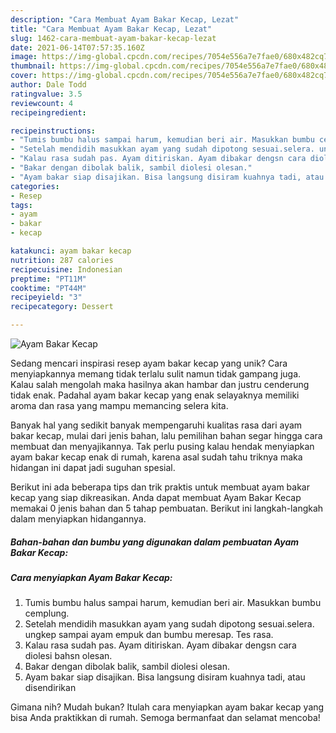 ```yaml
---
description: "Cara Membuat Ayam Bakar Kecap, Lezat"
title: "Cara Membuat Ayam Bakar Kecap, Lezat"
slug: 1462-cara-membuat-ayam-bakar-kecap-lezat
date: 2021-06-14T07:57:35.160Z
image: https://img-global.cpcdn.com/recipes/7054e556a7e7fae0/680x482cq70/ayam-bakar-kecap-foto-resep-utama.jpg
thumbnail: https://img-global.cpcdn.com/recipes/7054e556a7e7fae0/680x482cq70/ayam-bakar-kecap-foto-resep-utama.jpg
cover: https://img-global.cpcdn.com/recipes/7054e556a7e7fae0/680x482cq70/ayam-bakar-kecap-foto-resep-utama.jpg
author: Dale Todd
ratingvalue: 3.5
reviewcount: 4
recipeingredient:

recipeinstructions:
- "Tumis bumbu halus sampai harum, kemudian beri air. Masukkan bumbu cemplung."
- "Setelah mendidih masukkan ayam yang sudah dipotong sesuai.selera. ungkep sampai ayam empuk dan bumbu meresap. Tes rasa."
- "Kalau rasa sudah pas. Ayam ditiriskan. Ayam dibakar dengsn cara diolesi bahsn olesan."
- "Bakar dengan dibolak balik, sambil diolesi olesan."
- "Ayam bakar siap disajikan. Bisa langsung disiram kuahnya tadi, atau disendirikan"
categories:
- Resep
tags:
- ayam
- bakar
- kecap

katakunci: ayam bakar kecap 
nutrition: 287 calories
recipecuisine: Indonesian
preptime: "PT11M"
cooktime: "PT44M"
recipeyield: "3"
recipecategory: Dessert

---
```



![Ayam Bakar Kecap](https://img-global.cpcdn.com/recipes/7054e556a7e7fae0/680x482cq70/ayam-bakar-kecap-foto-resep-utama.jpg)

Sedang mencari inspirasi resep ayam bakar kecap yang unik? Cara menyiapkannya memang tidak terlalu sulit namun tidak gampang juga. Kalau salah mengolah maka hasilnya akan hambar dan justru cenderung tidak enak. Padahal ayam bakar kecap yang enak selayaknya memiliki aroma dan rasa yang mampu memancing selera kita.



Banyak hal yang sedikit banyak mempengaruhi kualitas rasa dari ayam bakar kecap, mulai dari jenis bahan, lalu pemilihan bahan segar hingga cara membuat dan menyajikannya. Tak perlu pusing kalau hendak menyiapkan ayam bakar kecap enak di rumah, karena asal sudah tahu triknya maka hidangan ini dapat jadi suguhan spesial.


Berikut ini ada beberapa tips dan trik praktis untuk membuat ayam bakar kecap yang siap dikreasikan. Anda dapat membuat Ayam Bakar Kecap memakai 0 jenis bahan dan 5 tahap pembuatan. Berikut ini langkah-langkah dalam menyiapkan hidangannya.

<!--inarticleads1-->

##### Bahan-bahan dan bumbu yang digunakan dalam pembuatan Ayam Bakar Kecap:





<!--inarticleads2-->

##### Cara menyiapkan Ayam Bakar Kecap:

1. Tumis bumbu halus sampai harum, kemudian beri air. Masukkan bumbu cemplung.
1. Setelah mendidih masukkan ayam yang sudah dipotong sesuai.selera. ungkep sampai ayam empuk dan bumbu meresap. Tes rasa.
1. Kalau rasa sudah pas. Ayam ditiriskan. Ayam dibakar dengsn cara diolesi bahsn olesan.
1. Bakar dengan dibolak balik, sambil diolesi olesan.
1. Ayam bakar siap disajikan. Bisa langsung disiram kuahnya tadi, atau disendirikan




Gimana nih? Mudah bukan? Itulah cara menyiapkan ayam bakar kecap yang bisa Anda praktikkan di rumah. Semoga bermanfaat dan selamat mencoba!

